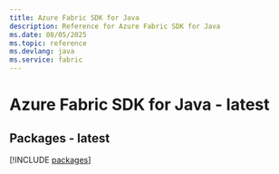```yaml
---
title: Azure Fabric SDK for Java
description: Reference for Azure Fabric SDK for Java
ms.date: 08/05/2025
ms.topic: reference
ms.devlang: java
ms.service: fabric
---
```

# Azure Fabric SDK for Java - latest
## Packages - latest
[!INCLUDE [packages](fabric-index.md)]